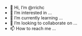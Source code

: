 - 👋 Hi, I’m @rrichc
- 👀 I’m interested in ...
- 🌱 I’m currently learning ...
- 💞️ I’m looking to collaborate on ...
- 📫 How to reach me ...

<!---
rrichc/rrichc is a ✨ special ✨ repository because its `README.md` (this file) appears on your GitHub profile.
You can click the Preview link to take a look at your changes.
--->
